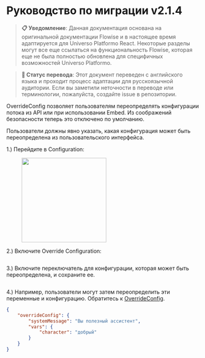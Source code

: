 # Руководство по миграции v2.1.4

> **📋 Уведомление**: Данная документация основана на оригинальной документации Flowise и в настоящее время адаптируется для Universo Platformo React. Некоторые разделы могут все еще ссылаться на функциональность Flowise, которая еще не была полностью обновлена для специфичных возможностей Universo Platformo.

> **🔄 Статус перевода**: Этот документ переведен с английского языка и проходит процесс адаптации для русскоязычной аудитории. Если вы заметили неточности в переводе или терминологии, пожалуйста, создайте issue в репозитории.

OverrideConfig позволяет пользователям переопределять конфигурации потока из API или при использовании Embed. Из соображений безопасности теперь это отключено по умолчанию.

Пользователи должны явно указать, какая конфигурация может быть переопределена из пользовательского интерфейса.

1.) Перейдите в Configuration:

<figure><img src="../.gitbook/assets/image (189).png" alt="" width="221"><figcaption></figcaption></figure>

2.) Включите Override Configuration:

<figure><img src="../.gitbook/assets/image (190).png" alt=""><figcaption></figcaption></figure>

3.) Включите переключатель для конфигурации, которая может быть переопределена, и сохраните ее.

<figure><img src="../.gitbook/assets/image (191).png" alt=""><figcaption></figcaption></figure>

4.) Например, пользователи могут затем переопределить эти переменные и конфигурацию. Обратитесь к [OverrideConfig](broken-reference).

```json
{
    "overrideConfig": {
        "systemMessage": "Вы полезный ассистент",
        "vars": {
            "character": "добрый"
        }
    }
}
```
